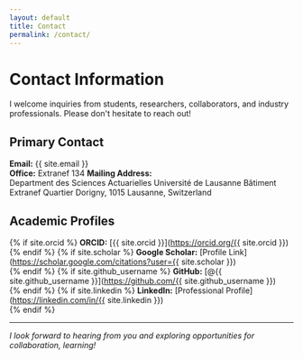 ```yaml
---
layout: default
title: Contact
permalink: /contact/
---
```


# Contact Information

I welcome inquiries from students, researchers, collaborators, and industry professionals. Please don't hesitate to reach out!

## Primary Contact

**Email:** {{ site.email }}  
**Office:** Extranef 134
**Mailing Address:**  
Department des Sciences Actuarielles
Université de Lausanne
Bâtiment Extranef
Quartier Dorigny,
1015 Lausanne,
Switzerland

## Academic Profiles

{% if site.orcid %}
**ORCID:** [{{ site.orcid }}](https://orcid.org/{{ site.orcid }})  
{% endif %}
{% if site.scholar %}
**Google Scholar:** [Profile Link](https://scholar.google.com/citations?user={{ site.scholar }})  
{% endif %}
{% if site.github_username %}
**GitHub:** [@{{ site.github_username }}](https://github.com/{{ site.github_username }})  
{% endif %}
{% if site.linkedin %}
**LinkedIn:** [Professional Profile](https://linkedin.com/in/{{ site.linkedin }})  
{% endif %}

---

*I look forward to hearing from you and exploring opportunities for collaboration, learning!*